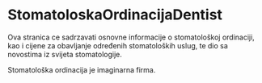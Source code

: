 # StomatoloskaOrdinacijaDentist
Ova stranica ce sadrzavati osnovne informacije o stomatološkoj ordinaciji, kao i cijene za obavljanje određenih stomatoloških uslug, te dio sa novostima iz svijeta stomatologije.

Stomatološka ordinacija je imaginarna firma.

